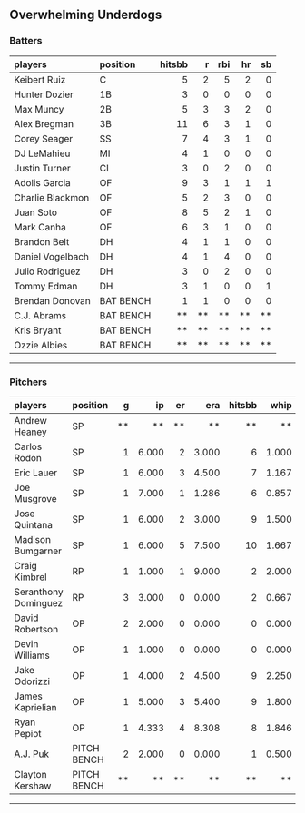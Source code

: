 ## Overwhelming Underdogs

### Batters

 
|players          |position  | hitsbb|  r| rbi| hr| sb| 
|:----------------|:---------|------:|--:|---:|--:|--:| 
|Keibert Ruiz     |C         |      5|  2|   5|  2|  0| 
|Hunter Dozier    |1B        |      3|  0|   0|  0|  0| 
|Max Muncy        |2B        |      5|  3|   3|  2|  0| 
|Alex Bregman     |3B        |     11|  6|   3|  1|  0| 
|Corey Seager     |SS        |      7|  4|   3|  1|  0| 
|DJ LeMahieu      |MI        |      4|  1|   0|  0|  0| 
|Justin Turner    |CI        |      3|  0|   2|  0|  0| 
|Adolis Garcia    |OF        |      9|  3|   1|  1|  1| 
|Charlie Blackmon |OF        |      5|  2|   3|  0|  0| 
|Juan Soto        |OF        |      8|  5|   2|  1|  0| 
|Mark Canha       |OF        |      6|  3|   1|  0|  0| 
|Brandon Belt     |DH        |      4|  1|   1|  0|  0| 
|Daniel Vogelbach |DH        |      4|  1|   4|  0|  0| 
|Julio Rodriguez  |DH        |      3|  0|   2|  0|  0| 
|Tommy Edman      |DH        |      3|  1|   0|  0|  1| 
|Brendan Donovan  |BAT BENCH |      1|  1|   0|  0|  0| 
|C.J. Abrams      |BAT BENCH |     **| **|  **| **| **| 
|Kris Bryant      |BAT BENCH |     **| **|  **| **| **| 
|Ozzie Albies     |BAT BENCH |     **| **|  **| **| **| 

* * *

### Pitchers

 
|players              |position    |  g|    ip| er|   era| hitsbb|  whip| so|  w| sv| 
|:--------------------|:-----------|--:|-----:|--:|-----:|------:|-----:|--:|--:|--:| 
|Andrew Heaney        |SP          | **|    **| **|    **|     **|    **| **| **| **| 
|Carlos Rodon         |SP          |  1| 6.000|  2| 3.000|      6| 1.000|  7|  1|  0| 
|Eric Lauer           |SP          |  1| 6.000|  3| 4.500|      7| 1.167|  5|  0|  0| 
|Joe Musgrove         |SP          |  1| 7.000|  1| 1.286|      6| 0.857|  4|  0|  0| 
|Jose Quintana        |SP          |  1| 6.000|  2| 3.000|      9| 1.500|  6|  1|  0| 
|Madison Bumgarner    |SP          |  1| 6.000|  5| 7.500|     10| 1.667|  8|  0|  0| 
|Craig Kimbrel        |RP          |  1| 1.000|  1| 9.000|      2| 2.000|  0|  0|  0| 
|Seranthony Dominguez |RP          |  3| 3.000|  0| 0.000|      2| 0.667|  3|  1|  2| 
|David Robertson      |OP          |  2| 2.000|  0| 0.000|      0| 0.000|  2|  0|  1| 
|Devin Williams       |OP          |  1| 1.000|  0| 0.000|      0| 0.000|  1|  1|  0| 
|Jake Odorizzi        |OP          |  1| 4.000|  2| 4.500|      9| 2.250|  2|  0|  0| 
|James Kaprielian     |OP          |  1| 5.000|  3| 5.400|      9| 1.800|  6|  0|  0| 
|Ryan Pepiot          |OP          |  1| 4.333|  4| 8.308|      8| 1.846|  4|  0|  0| 
|A.J. Puk             |PITCH BENCH |  2| 2.000|  0| 0.000|      1| 0.500|  3|  0|  0| 
|Clayton Kershaw      |PITCH BENCH | **|    **| **|    **|     **|    **| **| **| **| 


* * *


